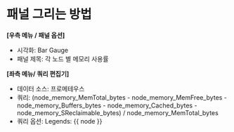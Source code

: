 # 패널 그리는 방법

**[우측 메뉴 / 패널 옵션]**
* 시각화: Bar Gauge
* 패널 제목: 각 노드 별 메모리 사용률


**[좌측 메뉴/ 쿼리 편집기]** 
* 데이터 소스: 프로메테우스
* 쿼리: (node_memory_MemTotal_bytes - node_memory_MemFree_bytes - node_memory_Buffers_bytes - node_memory_Cached_bytes - node_memory_SReclaimable_bytes) / node_memory_MemTotal_bytes
* 쿼리 옵션:
    Legends: {{ node }}